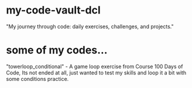 # my-code-vault-dcl
"My journey through code: daily exercises, challenges, and projects."
# some of my codes...
"towerloop_conditional" - A game loop exercise from Course 100 Days of Code, Its not ended at all, just wanted to test my skills and loop it a bit with some conditions practice.
